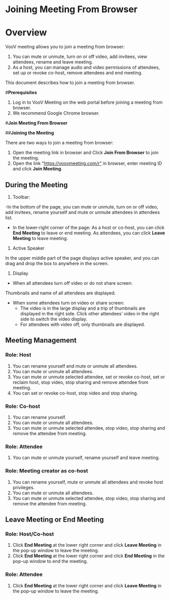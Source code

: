 # **Joining Meeting From Browser**

# **Overview**

VooV meeting allows you to join a meeting from browser: 

1. You can mute or unmute, turn on or off video, add invitees, view attendees, rename and leave meeting.
2. As a host, you can manage audio and video permissions of attendees, set up or revoke co-host, remove attendees and end meeting.

This document describes how to join a meeting from browser. 



#**Prerequisites**

1. Log in to VooV Meeting on the web portal before joining a meeting from browser.
2. We recommend Google Chrome browser.



#**Join Meeting From Browser**

##**Joining the Meeting**

There are two ways to join a meeting from browser:

1. Open the meeting link in browser and Click **Join From Browser** to join the meeting.
2. Open the link “https://voovmeeting.com/r” in browser, enter meeting ID and click **Join Meeting**.



## **During the Meeting**

1. Toolbar: 

-In the bottom of the page, you can mute or unmute, turn on or off video, add invitees, rename yourself and mute or unmute attendees in attendees list.
- In the lower-right corner of the page:
  As a host or co-host, you can click **End Meeting** to leave or end meeting.
  As attendees, you can click **Leave Meeting** to leave meeting.

1. Active Speaker 

In the upper middle part of the page displays active speaker, and you can drag and drop the box to anywhere in the screen.

1. Display

- When all attendees turn off video or do not share screen: 

Thumbnails and name of all attendees are displayed.

- When some attendees turn on video or share screen:
  - The video is in the large display and a trip of thumbnails are displayed in the right side. Click other attendees’ video in the right side to switch the video display.
  - For attendees with video off, only thumbnails are displayed.



## **Meeting Management**

### **Role:** Host

1. You can rename yourself and mute or unmute all attendees.
2. You can mute or unmute all attendees.
3. You can mute or unmute selected attendee, set or revoke co-host, set or reclaim host, stop video, stop sharing and remove attendee from meeting.
4. You can set or revoke co-host, stop video and stop sharing.

### **Role:** Co-host

1. You can rename yourself. 
2. You can mute or unmute all attendees.
3. You can mute or unmute selected attendee, stop video, stop sharing and remove the attendee from meeting.

### **Role:** Attendee

1. You can mute or unmute yourself, rename yourself and leave meeting.

### **Role:** Meeting creator as co-host

1. You can rename yourself, mute or unmute all attendees and revoke host privileges.
2. You can mute or unmute all attendees.
3. You can mute or unmute selected attendee, stop video, stop sharing and remove the attendee from meeting.



## **Leave Meeting** or **End Meeting**

### **Role:** Host/Co-host

1. Click **End Meeting** at the lower right corner and click **Leave Meeting** in the pop-up window to leave the meeting.
2. Click **End Meeting** at the lower right corner and click **End Meeting** in the pop-up window to end the meeting.

### **Role:** Attendee

1. Click **End Meeting** at the lower right corner and click **Leave Meeting** in the pop-up window to leave the meeting.